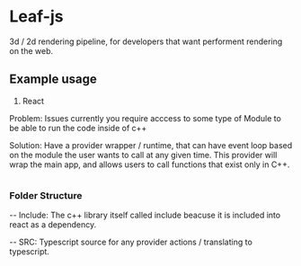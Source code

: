 # Leaf-js

3d / 2d rendering pipeline, for developers that want performent rendering on the web.

## Example usage

1. React

Problem: Issues currently you require acccess to some type of Module to be able to run the code inside of c++

Solution: Have a provider wrapper / runtime, that can have event loop based on the module the user wants to call at any given time. This provider will wrap the main app, and allows users to call functions that exist only in C++.

```typescript
```

### Folder Structure

-- Include: The c++ library itself called include beacuse it is included into react as a dependency.

-- SRC: Typescript source for any provider actions / translating to typescript.